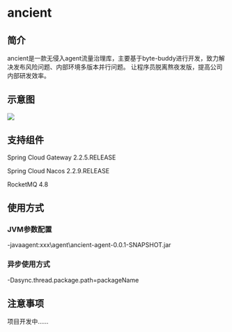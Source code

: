 # ancient


## 简介

ancient是一款无侵入agent流量治理库，主要基于byte-buddy进行开发，致力解决发布风险问题、内部环境多版本并行问题。
让程序员脱离熬夜发版，提高公司内部研发效率。

## 示意图
![](https://github.com/ZShUn/ancient/blob/main/Resources/binaryTree.jpg)

## 支持组件

Spring Cloud Gateway 2.2.5.RELEASE

Spring Cloud Nacos 2.2.9.RELEASE

RocketMQ 4.8

## 使用方式
### JVM参数配置
-javaagent:xxx\agent\ancient-agent-0.0.1-SNAPSHOT.jar

### 异步使用方式
-Dasync.thread.package.path=packageName


## 注意事项
项目开发中......